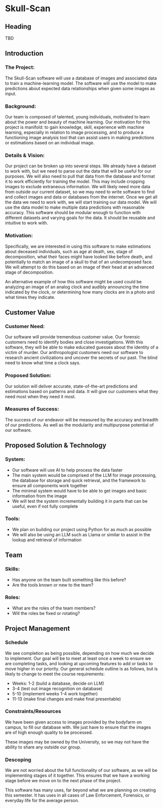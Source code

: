 # Skull-Scan

## Heading
TBD

## Introduction

### The Project:
The Skull-Scan software will use a database of images and associated data to train a machine-learning model. The software will use the model to make predictions about expected data relationships when given some images as input.

### Background:
Our team is composed of talented, young individuals, motivated to learn about the power and beauty of machine learning. Our motivation for this project is manifold: to gain knowledge, skill, experience with machine learning, especially in relation to image processing, and to produce a functioning image analysis tool that can assist users in making predictions or estimations based on an individual image.

### Details & Vision:
Our project can be broken up into several steps. We already have a dataset to work with, but we need to parse out the data that will be useful for our purposes. We will also need to pull that data from the database and format it to work efficiently for training the model. This may include cropping images to exclude extraneous information. We will likely need more data from outside our current dataset, so we may need to write software to find and collect images and data or databases from the internet. Once we get all the data we need to work with, we will start training our data model. We will use the data model to make multiple data predictions with reasonable accuracy. This software should be modular enough to function with different datasets and varying goals for the data. It should be reusable and intuitive to work with.

### Motivation:
Specifically, we are interested in using this software to make estimations about deceased individuals, such as age at death, sex, stage of decomposition, what their faces might have looked like before death, and potentially to match an image of a skull to that of an undecomposed face. We will attempt to do this based on an image of their head at an advanced stage of decomposition.

An alternative example of how this software might be used could be analyzing an image of an analog clock and audibly announcing the time indicated by the clock, or determining how many clocks are in a photo and what times they indicate. 


## Customer Value

### Customer Need:
Our software will provide tremendous customer value. Our forensic customers need to identify bodies and close investigations. With this software, they will be able to make educated guesses about the identity of a victim of murder. Our anthropologist customers need our software to research ancient civilizations and uncover the secrets of our past. The blind need to know what time a clock says.

### Proposed Solution:
Our solution will deliver accurate, state-of-the-art predictions and estimations based on patterns and data. It will give our customers what they need most when they need it most.

### Measures of Success:
The success of our endeavor will be measured by the accuracy and breadth of our predictions. As well as the modularity and multipurpose potential of our software.


## Proposed Solution & Technology
### System:
  * Our software will use AI to help process the data faster
  * The main system would be comprised of the LLM for image processing, the database for storage and quick retrieval, and the framework to ensure all components work together
  * The minimal system would have to be able to get images and basic information from the image
  * We will test the system incrementally building it in parts that can be useful, even if not fully complete
    
### Tools: 
  * We plan on building our project using Python for as much as possible
  * We will also be using an LLM such as Llama or similar to assist in the lookup and retrieval of information
    

## Team
### Skills:
  * Has anyone on the team built something like this before? 
  * Are the tools known or new to the team?
    
### Roles:
  * What are the roles of the team members? 
  * Will the roles be fixed or rotating? 


## Project Management
### Schedule
We see completion as being possible, depending on how much we decide to implement. 
Our goal will be to meet at least once a week to ensure we are completing tasks, and looking at upcoming features to add or tasks to move higher in our priority.
Our general schedule outline is as follows, but is likely to change to meet the course requirements: 
   * Weeks: 1-2 (build a database, decide on LLM)
   * 3-4 (test out image recognition on database) 
   * 5-10 (implement weeks 1-4 work together) 
   * 11-13 (make final changes and make final presentable)

### Constraints/Resources
We have been given access to images provided by the bodyfarm on campus, to fill our database with. We just have to ensure that the images are of high enough quality 
to be processed. 

These images may be owned by the University, so we may not have the ability to share any outside our group.

### Descoping 
We are not worried about the full functionality of our software, as we will be implementing stages of it together.
This ensures that we have a working stage before we move on to the next phase of the project. 

This software has many uses, far beyond what we are planning on creating this semester. 
It has uses in all cases of Law Enforcement, Forensics, or everyday life for the average person.
